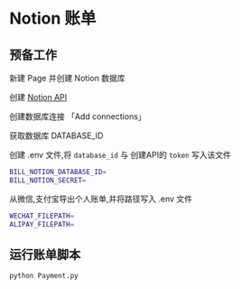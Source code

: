 # Notion 账单


## 预备工作

新建 Page 并创建 Notion 数据库

创建 [Notion API](https://www.notion.so/my-integrations)

创建数据库连接 「Add connections」

获取数据库 DATABASE_ID

创建 .env 文件,将 `database_id` 与 创建API的 `token` 写入该文件
```bash
BILL_NOTION_DATABASE_ID=
BILL_NOTION_SECRET=
```

从微信,支付宝导出个人账单,并将路径写入 .env 文件
```bash
WECHAT_FILEPATH=
ALIPAY_FILEPATH=
```




## 运行账单脚本

```
python Payment.py
```


